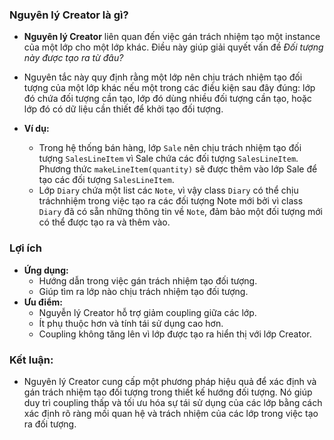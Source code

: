 ### Nguyên lý Creator là gì?

- **Nguyên lý Creator** liên quan đến việc gán trách nhiệm tạo một instance của một lớp cho một lớp khác. Điều này giúp giải quyết vấn đề _Đối tượng này được tạo ra từ đâu?_

- Nguyên tắc này quy định rằng một lớp nên chịu trách nhiệm tạo đối tượng của một lớp khác nếu một trong các điều kiện sau đây đúng: lớp đó chứa đối tượng cần tạo, lớp đó dùng nhiều đối tượng cần tạo, hoặc lớp đó có dữ liệu cần thiết để khởi tạo đối tượng.

- **Ví dụ:**
  - Trong hệ thống bán hàng, lớp `Sale` nên chịu trách nhiệm tạo đối tượng `SalesLineItem` vì Sale chứa các đối tượng `SalesLineItem`. Phương thức `makeLineItem(quantity)` sẽ được thêm vào lớp Sale để tạo các đối tượng `SalesLineItem`.
  - Lớp `Diary` chứa một list các `Note`, vì vậy class `Diary` có thể chịu tráchnhiệm trong việc tạo ra các đối tượng Note mới bởi vì class `Diary` đã có sẵn những thông tin về `Note`, đảm bảo một đối tượng mới có thể được tạo ra và thêm vào.

### Lợi ích

- **Ứng dụng:**
  - Hướng dẫn trong việc gán trách nhiệm tạo đối tượng.
  - Giúp tìm ra lớp nào chịu trách nhiệm tạo đối tượng.
- **Ưu điểm:**
  - Nguyễn lý Creator hỗ trợ giảm coupling giữa các lớp.
  - Ít phụ thuộc hơn và tính tái sử dụng cao hơn.
  - Coupling không tăng lên vì lớp được tạo ra hiển thị với lớp Creator.

### Kết luận:

- Nguyên lý Creator cung cấp một phương pháp hiệu quả để xác định và gán trách nhiệm tạo đối tượng trong thiết kế hướng đối tượng. Nó giúp duy trì coupling thấp và tối ưu hóa sự tái sử dụng của các lớp bằng cách xác định rõ ràng mối quan hệ và trách nhiệm của các lớp trong việc tạo ra đối tượng.
